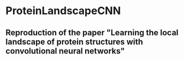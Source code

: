 # ProteinLandscapeCNN
## Reproduction of the paper "Learning the local landscape of protein structures with convolutional neural networks"
